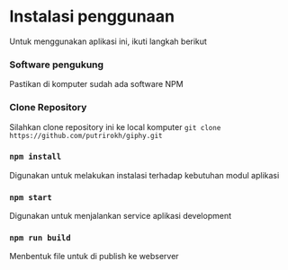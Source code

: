 
# Instalasi penggunaan

Untuk menggunakan aplikasi ini, ikuti langkah berikut

### Software pengukung

Pastikan di komputer sudah ada software NPM

### Clone Repository

Silahkan clone repository ini ke local komputer
`git clone https://github.com/putrirokh/giphy.git`

### `npm install`

Digunakan untuk melakukan instalasi terhadap kebutuhan modul aplikasi

### `npm start`

Digunakan untuk menjalankan service aplikasi development

### `npm run build`

Menbentuk file untuk di publish ke webserver
